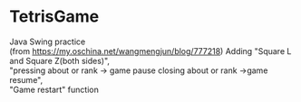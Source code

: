 # TetrisGame
Java Swing practice</br>
(from https://my.oschina.net/wangmengjun/blog/777218)
Adding "Square L and Square Z(both sides)",</br>
"pressing about or rank -> game pause closing about or rank ->game resume",</br>
"Game restart" function
